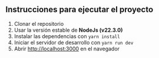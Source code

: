 ## Instrucciones para ejecutar el proyecto

1. Clonar el repositorio
2. Usar la versión estable de **NodeJs (v22.3.0)**
3. Instalar las dependencias con `yarn install`
4. Iniciar el servidor de desarrollo con `yarn run dev`
5. Abrir [http://localhost:3000](http://localhost:3000) en el navegador
